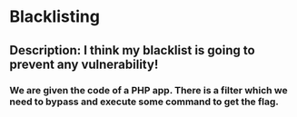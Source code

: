 # Blacklisting
## Description: I think my blacklist is going to prevent any vulnerability!
### We are given the code of a PHP app. There is a filter which we need to bypass and execute some command to get the flag.


